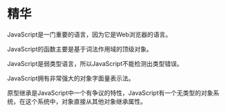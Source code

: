 # 精华

JavaScript是一门重要的语言，因为它是Web浏览器的语言。

JavaScript的函数主要是基于词法作用域的顶级对象。

JavaScript是弱类型语言，所以JavaScript不能检测出类型错误。

JavaScript拥有非常强大的对象字面量表示法。

原型继承是JavaScript中一个有争议的特性，JavaScript有一个无类型的对象系统，在这个系统中，对象直接从其他对象继承属性。



